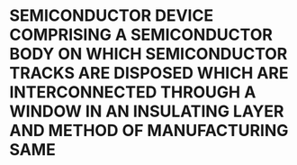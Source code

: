 # SEMICONDUCTOR DEVICE COMPRISING A SEMICONDUCTOR BODY ON WHICH SEMICONDUCTOR TRACKS ARE DISPOSED WHICH ARE INTERCONNECTED THROUGH A WINDOW IN AN INSULATING LAYER AND METHOD OF MANUFACTURING SAME